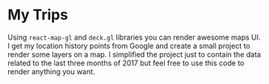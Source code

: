 # My Trips

Using `react-map-gl` and `deck.gl` libraries you can render awesome maps UI. I get my location history points from Google and create a small project to render some layers on a map. I simplified the project just to contain the data related to the last three months of 2017 but feel free to use this code to render anything you want. 
